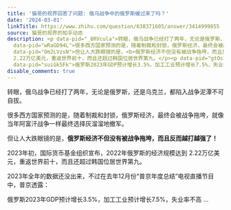 ```yaml
---
title: '猫哥的视界回答了问题: 俄乌战争中的俄罗斯缓过来了吗？'
date: '2024-03-01'
linkTitle: https://www.zhihu.com/question/638371605/answer/3414999855
source: 猫哥的视界的知乎动态
description: <p data-pid="_8RVcula">转眼，俄乌战争已经打了两年，无论是俄罗斯，还是乌克兰，都陷入战争泥潭不可自拔。</p><p
  data-pid="wRaGD94L">很多西方国家预测的是，随着制裁和封锁，俄罗斯经济，最终会被战争拖垮，就像当年阿富汗战争一样最终选择灰溜溜地撤军。</p><p
  data-pid="Om2LVzsN">但让人大跌眼镜的是，<b>俄罗斯经济不但没有被战争拖垮，而且反而越打越强了！</b></p><p data-pid="8sRozX3X">2023年初，国际货币基金组织宣布，2022年俄罗斯的经济规模达到
  2.22万亿美元，重返世界前十，而且还超过韩国位居世界第九。</p><p data-pid="gtOc30Yb">2023年全年的数据还没出来，不过在去年12月份“普京年度总结”电视直播节目中，普京透露：</p><p
  data-pid="suiGk5Fk">俄罗斯2023年GDP预计增长3.5%，加工工业预计增长7.5%，失业率不高 ...
disable_comments: true
---
```

<p data-pid="_8RVcula">转眼，俄乌战争已经打了两年，无论是俄罗斯，还是乌克兰，都陷入战争泥潭不可自拔。</p><p data-pid="wRaGD94L">很多西方国家预测的是，随着制裁和封锁，俄罗斯经济，最终会被战争拖垮，就像当年阿富汗战争一样最终选择灰溜溜地撤军。</p><p data-pid="Om2LVzsN">但让人大跌眼镜的是，<b>俄罗斯经济不但没有被战争拖垮，而且反而越打越强了！</b></p><p data-pid="8sRozX3X">2023年初，国际货币基金组织宣布，2022年俄罗斯的经济规模达到 2.22万亿美元，重返世界前十，而且还超过韩国位居世界第九。</p><p data-pid="gtOc30Yb">2023年全年的数据还没出来，不过在去年12月份“普京年度总结”电视直播节目中，普京透露：</p><p data-pid="suiGk5Fk">俄罗斯2023年GDP预计增长3.5%，加工工业预计增长7.5%，失业率不高 ...